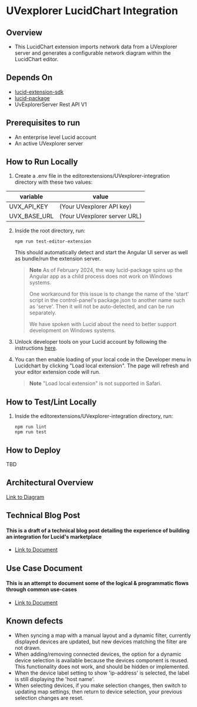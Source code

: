 # UVexplorer LucidChart Integration

## Overview
- This LucidChart extension imports network data from a UVexplorer server and generates a configurable network diagram within the LucidChart editor. 

## Depends On
- [lucid-extension-sdk](https://www.npmjs.com/package/lucid-extension-sdk)
- [lucid-package](https://www.npmjs.com/package/lucid-package)
- UvExplorerServer Rest API V1

## Prerequisites to run
- An enterprise level Lucid account
- An active UVexplorer server

## How to Run Locally
1. Create a .env file in the editorextensions/UVexplorer-integration directory with these two values:

| variable          | value                        |
|-------------------|------------------------------|
| UVX_API_KEY       | (Your UVexplorer API key)    |
| UVX_BASE_URL      | (Your UVexplorer server URL) |

2. Inside the root directory, run:
   ```shell
   npm run test-editor-extension
   ```
   This should automatically detect and start the Angular UI server as well as bundle/run the extension server.
   > **Note**
   > As of February 2024, the way lucid-package spins up the Angular app as a child process does not work on Windows systems.
   > 
   > One workaround for this issue is to change the name of the 'start' script in the control-panel's package.json to another name such as 'serve'. Then it will not be auto-detected, and can be run separately.
   >
   > We have spoken with Lucid about the need to better support development on Windows systems.

3. Unlock developer tools on your Lucid account by following the instructions [here](https://developer.lucid.co/guides/#unlocking-developer-tools).


4. You can then enable loading of your local code in the Developer menu in Lucidchart by clicking "Load local extension". The page will refresh and your editor extension code will run.
   > **Note**
   > "Load local extension" is not supported in Safari.

## How to Test/Lint Locally

1. Inside the editorextensions/UVexplorer-integration directory, run:
   ```shell
   npm run lint
   npm run test
   ```

## How to Deploy
   TBD

## Architectural Overview
[Link to Diagram](https://lucid.app/lucidchart/c9caa411-c85a-41bd-961e-63756b18271d/edit?invitationId=inv_8606bdfe-aec2-41dd-a096-781a7a78c1aa&page=0_0#)

## Technical Blog Post
#### This is a draft of a technical blog post detailing the experience of building an integration for Lucid's marketplace
- [Link to Document](https://docs.google.com/document/d/1TTArW3etZ29cks0m_ZpEnttTc-yExpRJlKvg10EYeoA/edit?usp=sharing)

## Use Case Document
#### This is an attempt to document some of the logical & programmatic flows through common use-cases
- [Link to Document](https://docs.google.com/document/d/1hQIJcVTswCay3QhHjSc7OA-mq5yNKEcDoYUm88GxEts/edit?usp=sharing)

## Known defects
- When syncing a map with a manual layout and a dynamic filter, currently displayed devices are updated, but new devices matching the filter are not drawn.
- When adding/removing connected devices, the option for a dynamic device selection is available because the devices component is reused. This functionality does not work, and should be hidden or implemented.
- When the device label setting to show 'ip-address' is selected, the label is still displaying the 'host name'.
- When selecting devices, if you make selection changes, then switch to updating map settings, then return to device selection, your previous selection changes are reset.